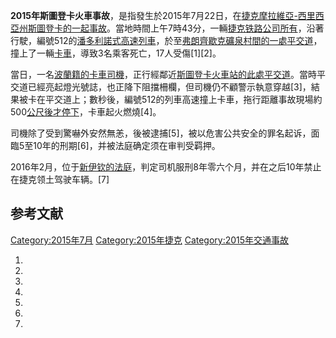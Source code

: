 **2015年斯圖登卡火車事故**，是指發生於2015年7月22日，在[捷克](../Page/捷克.md "wikilink")[摩拉維亞-西里西亞州](../Page/摩拉維亞-西里西亞州.md "wikilink")[斯圖登卡的一起事故](https://zh.wikipedia.org/wiki/斯圖登卡 "wikilink")。當地時間上午7時43分，一輛[捷克铁路公司所有](../Page/捷克铁路.md "wikilink")，沿著行駛，編號512的[潘多利諾式高速列車](https://zh.wikipedia.org/wiki/潘多利諾 "wikilink")，於至[弗朗齊歇克礦泉村間的一處](https://zh.wikipedia.org/wiki/弗朗齊歇克礦泉村 "wikilink")[平交道](../Page/平交道.md "wikilink")，撞上了一輛[卡車](https://zh.wikipedia.org/wiki/卡車 "wikilink")，導致3名乘客死亡，17人受傷\[1\]\[2\]。

當日，一名[波蘭籍的卡車司機](https://zh.wikipedia.org/wiki/波蘭 "wikilink")，正行經鄰近[斯圖登卡火車站的此處平交道](https://zh.wikipedia.org/wiki/斯圖登卡 "wikilink")。當時平交道已經亮起燈光號誌，也正降下阻擋柵欄，但司機仍不顧警示執意穿越\[3\]，結果被卡在平交道上；數秒後，編號512的列車高速撞上卡車，拖行距離事故現場約500[公尺後才停下](https://zh.wikipedia.org/wiki/公尺 "wikilink")，卡車起火燃燒\[4\]。

司機除了受到驚嚇外安然無恙，後被逮捕\[5\]，被以危害公共安全的罪名起诉，面臨5至10年的刑期\[6\]，并被法庭确定须在审判受羁押。

2016年2月，位于[新伊钦的法庭](https://zh.wikipedia.org/wiki/新伊钦 "wikilink")，判定司机服刑8年零六个月，并在之后10年禁止在捷克领土驾驶车辆。\[7\]

## 参考文献

[Category:2015年7月](https://zh.wikipedia.org/wiki/Category:2015年7月 "wikilink")
[Category:2015年捷克](https://zh.wikipedia.org/wiki/Category:2015年捷克 "wikilink")
[Category:2015年交通事故](https://zh.wikipedia.org/wiki/Category:2015年交通事故 "wikilink")

1.

2.

3.

4.
5.

6.

7.